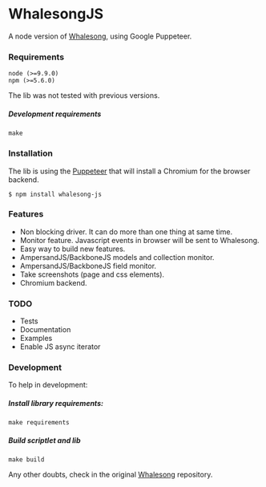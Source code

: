 # WhalesongJS
A node version of [Whalesong](https://github.com/alfred82santa/whalesong), using Google
Puppeteer.

### Requirements

    node (>=9.9.0)
    npm (>=5.6.0)

The lib was not tested with previous versions.

##### Development requirements

    make

### Installation
The lib is using the [Puppeteer](https://github.com/GoogleChrome/puppeteer) that will 
install a Chromium for the browser backend.

    $ npm install whalesong-js


### Features

* Non blocking driver. It can do more than one thing at same time.
* Monitor feature. Javascript events in browser will be sent to Whalesong.
* Easy way to build new features.
* AmpersandJS/BackboneJS models and collection monitor.
* AmpersandJS/BackboneJS field monitor.
* Take screenshots (page and css elements).
* Chromium backend.

### TODO
* Tests
* Documentation
* Examples
* Enable JS async iterator

### Development
To help in development:

##### Install library requirements:

    make requirements

##### Build scriptlet and lib

    make build

Any other doubts, check in the original 
[Whalesong](https://github.com/alfred82santa/whalesong) repository.
